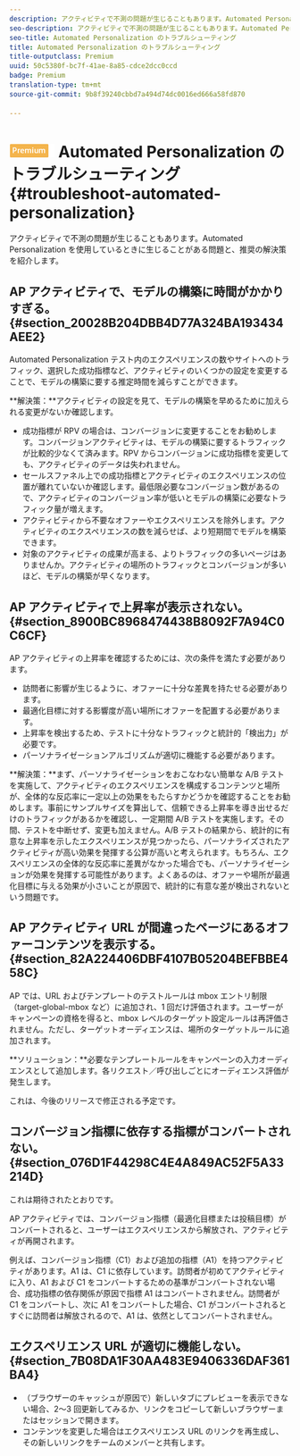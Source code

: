 ```yaml
---
description: アクティビティで不測の問題が生じることもあります。Automated Personalization を使用しているときに生じることがある問題と、推奨の解決策を紹介します。
seo-description: アクティビティで不測の問題が生じることもあります。Automated Personalization を使用しているときに生じることがある問題と、推奨の解決策を紹介します。
seo-title: Automated Personalization のトラブルシューティング
title: Automated Personalization のトラブルシューティング
title-outputclass: Premium
uuid: 50c5380f-bc7f-41ae-8a85-cdce2dcc0ccd
badge: Premium
translation-type: tm+mt
source-git-commit: 9b8f39240cbbd7a494d74dc0016ed666a58fd870

---
```



# ![PREMIUM](/help/assets/premium.png) Automated Personalization のトラブルシューティング{#troubleshoot-automated-personalization}

アクティビティで不測の問題が生じることもあります。Automated Personalization を使用しているときに生じることがある問題と、推奨の解決策を紹介します。

## AP アクティビティで、モデルの構築に時間がかかりすぎる。{#section_20028B204DBB4D77A324BA193434AEE2}

Automated Personalization テスト内のエクスペリエンスの数やサイトへのトラフィック、選択した成功指標など、アクティビティのいくつかの設定を変更することで、モデルの構築に要する推定時間を減らすことができます。

**解決策：**アクティビティの設定を見て、モデルの構築を早めるために加えられる変更がないか確認します。

* 成功指標が RPV の場合は、コンバージョンに変更することをお勧めします。コンバージョンアクティビティは、モデルの構築に要するトラフィックが比較的少なくて済みます。RPV からコンバージョンに成功指標を変更しても、アクティビティのデータは失われません。
* セールスファネル上での成功指標とアクティビティのエクスペリエンスの位置が離れていないか確認します。最低限必要なコンバージョン数があるので、アクティビティのコンバージョン率が低いとモデルの構築に必要なトラフィック量が増えます。
* アクティビティから不要なオファーやエクスペリエンスを除外します。アクティビティのエクスペリエンスの数を減らせば、より短期間でモデルを構築できます。
* 対象のアクティビティの成果が高まる、よりトラフィックの多いページはありませんか。アクティビティの場所のトラフィックとコンバージョンが多いほど、モデルの構築が早くなります。

## AP アクティビティで上昇率が表示されない。 {#section_8900BC8968474438B8092F7A94C0C6CF}

AP アクティビティの上昇率を確認するためには、次の条件を満たす必要があります。

* 訪問者に影響が生じるように、オファーに十分な差異を持たせる必要があります。
* 最適化目標に対する影響度が高い場所にオファーを配置する必要があります。
* 上昇率を検出するため、テストに十分なトラフィックと統計的「検出力」が必要です。
* パーソナライゼーションアルゴリズムが適切に機能する必要があります。

**解決策：**まず、パーソナライゼーションをおこなわない簡単な A/B テストを実施して、アクティビティのエクスペリエンスを構成するコンテンツと場所が、全体的な反応率に一定以上の効果をもたらすかどうかを確認することをお勧めします。事前にサンプルサイズを算出して、信頼できる上昇率を導き出せるだけのトラフィックがあるかを確認し、一定期間 A/B テストを実施します。その間、テストを中断せず、変更も加えません。A/B テストの結果から、統計的に有意な上昇率を示したエクスペリエンスが見つかったら、パーソナライズされたアクティビティが高い効果を発揮する公算が高いと考えられます。もちろん、エクスペリエンスの全体的な反応率に差異がなかった場合でも、パーソナライゼーションが効果を発揮する可能性があります。よくあるのは、オファーや場所が最適化目標に与える効果が小さいことが原因で、統計的に有意な差が検出されないという問題です。

## AP アクティビティ URL が間違ったページにあるオファーコンテンツを表示する。 {#section_82A224406DBF4107B05204BEFBBE458C}

AP では、URL およびテンプレートのテストルールは mbox エントリ制限（target-global-mbox など）に追加され、1 回だけ評価されます。ユーザーがキャンペーンの資格を得ると、mbox レベルのターゲット設定ルールは再評価されません。ただし、ターゲットオーディエンスは、場所のターゲットルールに追加されます。

**ソリューション：**必要なテンプレートルールをキャンペーンの入力オーディエンスとして追加します。各リクエスト／呼び出しごとにオーディエンス評価が発生します。

これは、今後のリリースで修正される予定です。

## コンバージョン指標に依存する指標がコンバートされない。{#section_076D1F44298C4E4A849AC52F5A33214D}

これは期待されたとおりです。

AP アクティビティでは、コンバージョン指標（最適化目標または投稿目標）がコンバートされると、ユーザーはエクスペリエンスから解放され、アクティビティが再開されます。

例えば、コンバージョン指標（C1）および追加の指標（A1）を持つアクティビティがあります。A1 は、C1 に依存しています。訪問者が初めてアクティビティに入り、A1 および C1 をコンバートするための基準がコンバートされない場合、成功指標の依存関係が原因で指標 A1 はコンバートされません。訪問者が C1 をコンバートし、次に A1 をコンバートした場合、C1 がコンバートされるとすぐに訪問者は解放されるので、A1 は、依然としてコンバートされません。

## エクスペリエンス URL が適切に機能しない。 {#section_7B08DA1F30AA483E9406336DAF361BA4}

* （ブラウザーのキャッシュが原因で）新しいタブにプレビューを表示できない場合、2～3 回更新してみるか、リンクをコピーして新しいブラウザーまたはセッションで開きます。
* コンテンツを変更した場合はエクスペリエンス URL のリンクを再生成し、その新しいリンクをチームのメンバーと共有します。

